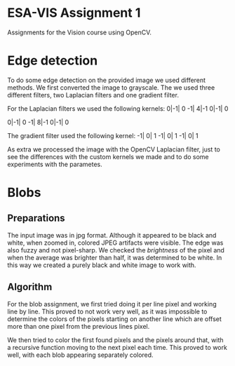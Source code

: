 # ESA-VIS Assignment 1

Assignments for the Vision course using OpenCV. 

# Edge detection

To do some edge detection on the provided image we used different methods. We first converted the image to grayscale. The we used three different filters, two Laplacian filters and one gradient filter.  
  
For the Laplacian filters we used the following kernels:
 0|-1| 0
-1| 4|-1
 0|-1| 0
  
 0|-1| 0
-1| 8|-1
 0|-1| 0
  
The gradient filter used the following kernel:
-1| 0| 1
-1| 0| 1
-1| 0| 1

As extra we processed the image with the OpenCV Laplacian filter, just to see the differences with the custom kernels we made and to do some experiments with the parametes.

# Blobs

## Preparations
The input image was in jpg format. Although it appeared to be black and white, when zoomed in, colored JPEG artifacts were visible. The edge was also fuzzy and not pixel-sharp. We checked the *brightness* of the pixel and when the average was brighter than half, it was determined to be white. In this way we created a purely black and white image to work with.

## Algorithm
For the blob assignment, we first tried doing it per line pixel and working line by line. This proved to not work very well, as it was impossible to determine the colors of the pixels starting on another line which are offset more than one pixel from the previous lines pixel. 

We then tried to color the first found pixels and the pixels around that, with a recursive function moving to the next pixel each time. This proved to work well, with each blob appearing separately colored.
